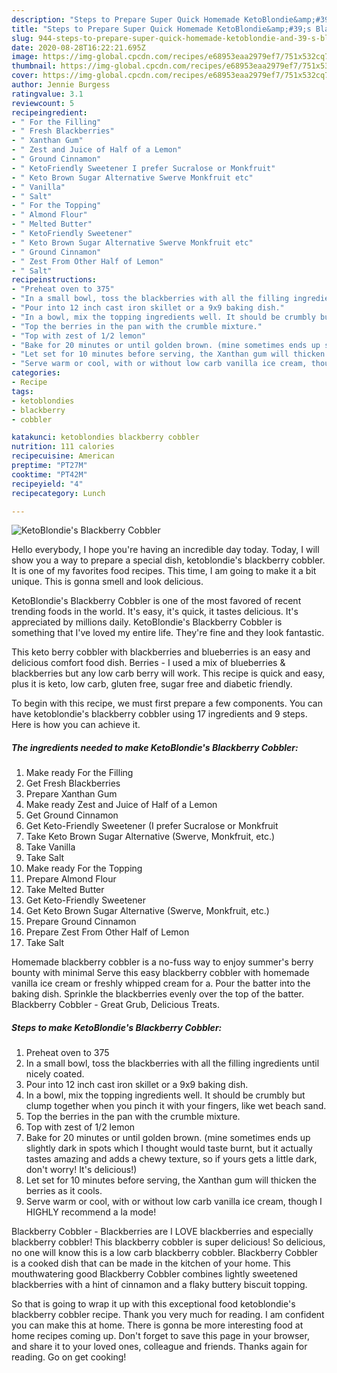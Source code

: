 ```yaml
---
description: "Steps to Prepare Super Quick Homemade KetoBlondie&amp;#39;s Blackberry Cobbler"
title: "Steps to Prepare Super Quick Homemade KetoBlondie&amp;#39;s Blackberry Cobbler"
slug: 944-steps-to-prepare-super-quick-homemade-ketoblondie-and-39-s-blackberry-cobbler
date: 2020-08-28T16:22:21.695Z
image: https://img-global.cpcdn.com/recipes/e68953eaa2979ef7/751x532cq70/ketoblondies-blackberry-cobbler-recipe-main-photo.jpg
thumbnail: https://img-global.cpcdn.com/recipes/e68953eaa2979ef7/751x532cq70/ketoblondies-blackberry-cobbler-recipe-main-photo.jpg
cover: https://img-global.cpcdn.com/recipes/e68953eaa2979ef7/751x532cq70/ketoblondies-blackberry-cobbler-recipe-main-photo.jpg
author: Jennie Burgess
ratingvalue: 3.1
reviewcount: 5
recipeingredient:
- " For the Filling"
- " Fresh Blackberries"
- " Xanthan Gum"
- " Zest and Juice of Half of a Lemon"
- " Ground Cinnamon"
- " KetoFriendly Sweetener I prefer Sucralose or Monkfruit"
- " Keto Brown Sugar Alternative Swerve Monkfruit etc"
- " Vanilla"
- " Salt"
- " For the Topping"
- " Almond Flour"
- " Melted Butter"
- " KetoFriendly Sweetener"
- " Keto Brown Sugar Alternative Swerve Monkfruit etc"
- " Ground Cinnamon"
- " Zest From Other Half of Lemon"
- " Salt"
recipeinstructions:
- "Preheat oven to 375"
- "In a small bowl, toss the blackberries with all the filling ingredients until nicely coated."
- "Pour into 12 inch cast iron skillet or a 9x9 baking dish."
- "In a bowl, mix the topping ingredients well. It should be crumbly but clump together when you pinch it with your fingers, like wet beach sand."
- "Top the berries in the pan with the crumble mixture."
- "Top with zest of 1/2 lemon"
- "Bake for 20 minutes or until golden brown. (mine sometimes ends up slightly dark in spots which I thought would taste burnt, but it actually tastes amazing and adds a chewy texture, so if yours gets a little dark, don&#39;t worry! It&#39;s delicious!)"
- "Let set for 10 minutes before serving, the Xanthan gum will thicken the berries as it cools."
- "Serve warm or cool, with or without low carb vanilla ice cream, though I HIGHLY recommend a la mode!"
categories:
- Recipe
tags:
- ketoblondies
- blackberry
- cobbler

katakunci: ketoblondies blackberry cobbler 
nutrition: 111 calories
recipecuisine: American
preptime: "PT27M"
cooktime: "PT42M"
recipeyield: "4"
recipecategory: Lunch

---
```



![KetoBlondie&#39;s Blackberry Cobbler](https://img-global.cpcdn.com/recipes/e68953eaa2979ef7/751x532cq70/ketoblondies-blackberry-cobbler-recipe-main-photo.jpg)

Hello everybody, I hope you're having an incredible day today. Today, I will show you a way to prepare a special dish, ketoblondie&#39;s blackberry cobbler. It is one of my favorites food recipes. This time, I am going to make it a bit unique. This is gonna smell and look delicious.

KetoBlondie&#39;s Blackberry Cobbler is one of the most favored of recent trending foods in the world. It's easy, it's quick, it tastes delicious. It's appreciated by millions daily. KetoBlondie&#39;s Blackberry Cobbler is something that I've loved my entire life. They're fine and they look fantastic.

This keto berry cobbler with blackberries and blueberries is an easy and delicious comfort food dish. Berries - I used a mix of blueberries &amp; blackberries but any low carb berry will work. This recipe is quick and easy, plus it is keto, low carb, gluten free, sugar free and diabetic friendly.


To begin with this recipe, we must first prepare a few components. You can have ketoblondie&#39;s blackberry cobbler using 17 ingredients and 9 steps. Here is how you can achieve it.

<!--inarticleads1-->

##### The ingredients needed to make KetoBlondie&#39;s Blackberry Cobbler:

1. Make ready  For the Filling
1. Get  Fresh Blackberries
1. Prepare  Xanthan Gum
1. Make ready  Zest and Juice of Half of a Lemon
1. Get  Ground Cinnamon
1. Get  Keto-Friendly Sweetener (I prefer Sucralose or Monkfruit
1. Take  Keto Brown Sugar Alternative (Swerve, Monkfruit, etc.)
1. Take  Vanilla
1. Take  Salt
1. Make ready  For the Topping
1. Prepare  Almond Flour
1. Take  Melted Butter
1. Get  Keto-Friendly Sweetener
1. Get  Keto Brown Sugar Alternative (Swerve, Monkfruit, etc.)
1. Prepare  Ground Cinnamon
1. Prepare  Zest From Other Half of Lemon
1. Take  Salt


Homemade blackberry cobbler is a no-fuss way to enjoy summer&#39;s berry bounty with minimal Serve this easy blackberry cobbler with homemade vanilla ice cream or freshly whipped cream for a. Pour the batter into the baking dish. Sprinkle the blackberries evenly over the top of the batter. Blackberry Cobbler - Great Grub, Delicious Treats. 

<!--inarticleads2-->

##### Steps to make KetoBlondie&#39;s Blackberry Cobbler:

1. Preheat oven to 375
1. In a small bowl, toss the blackberries with all the filling ingredients until nicely coated.
1. Pour into 12 inch cast iron skillet or a 9x9 baking dish.
1. In a bowl, mix the topping ingredients well. It should be crumbly but clump together when you pinch it with your fingers, like wet beach sand.
1. Top the berries in the pan with the crumble mixture.
1. Top with zest of 1/2 lemon
1. Bake for 20 minutes or until golden brown. (mine sometimes ends up slightly dark in spots which I thought would taste burnt, but it actually tastes amazing and adds a chewy texture, so if yours gets a little dark, don&#39;t worry! It&#39;s delicious!)
1. Let set for 10 minutes before serving, the Xanthan gum will thicken the berries as it cools.
1. Serve warm or cool, with or without low carb vanilla ice cream, though I HIGHLY recommend a la mode!


Blackberry Cobbler - Blackberries are I LOVE blackberries and especially blackberry cobbler! This blackberry cobbler is super delicious! So delicious, no one will know this is a low carb blackberry cobbler. Blackberry Cobbler is a cooked dish that can be made in the kitchen of your home. This mouthwatering good Blackberry Cobbler combines lightly sweetened blackberries with a hint of cinnamon and a flaky buttery biscuit topping. 

So that is going to wrap it up with this exceptional food ketoblondie&#39;s blackberry cobbler recipe. Thank you very much for reading. I am confident you can make this at home. There is gonna be more interesting food at home recipes coming up. Don't forget to save this page in your browser, and share it to your loved ones, colleague and friends. Thanks again for reading. Go on get cooking!
